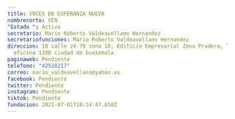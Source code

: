 ```yaml
---
title: VOCES DE ESPERANZA NUEVA
nombrecorto: VEN
"Estado ": Activo
secretario: Mario Roberto Valdeavellano Hernandez
secretariofunciones: Mario Roberto Valdeavellano Hernandez
direccion: 18 calle 24-79 zona 10, Edificio Empresarial Zona Pradera, Torre II,
  oficina 1108 ciudad de Guatemala
paginaweb: Pendiente
telefono: "42528217"
correo: mario_valdeavellano@yahoo.es
facebook: Pendiente
twitter: Pendiente
instagram: Pendiente
tiktok: Pendiente
fundacion: 2021-07-01T18:14:47.838Z
---
```

